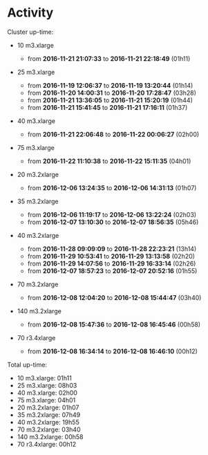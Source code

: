 # Activity

Cluster up-time:

- 10 m3.xlarge
  - from __2016-11-21 21:07:33__ to __2016-11-21 22:18:49__ (01h11)

- 25 m3.xlarge
  - from __2016-11-19 12:06:37__ to __2016-11-19 13:20:44__ (01h14)
  - from __2016-11-20 14:00:31__ to __2016-11-20 17:28:47__ (03h28)
  - from __2016-11-21 13:36:05__ to __2016-11-21 15:20:19__ (01h44)
  - from __2016-11-21 15:41:45__ to __2016-11-21 17:16:11__ (01h37)

- 40 m3.xlarge
  - from __2016-11-21 22:06:48__ to __2016-11-22 00:06:27__ (02h00)

- 75 m3.xlarge
  - from __2016-11-22 11:10:38__ to __2016-11-22 15:11:35__ (04h01)

- 20 m3.2xlarge
  - from __2016-12-06 13:24:35__ to __2016-12-06 14:31:13__ (01h07)

- 35 m3.2xlarge
  - from __2016-12-06 11:19:17__ to __2016-12-06 13:22:24__ (02h03)
  - from __2016-12-07 13:10:30__ to __2016-12-07 18:56:35__ (05h46)

- 40 m3.2xlarge
  - from __2016-11-28 09:09:09__ to __2016-11-28 22:23:21__ (13h14)
  - from __2016-11-29 10:53:41__ to __2016-11-29 13:13:58__ (02h20)
  - from __2016-11-29 14:07:56__ to __2016-11-29 16:33:14__ (02h26)
  - from __2016-12-07 18:57:23__ to __2016-12-07 20:52:16__ (01h55)

- 70 m3.2xlarge
  - from __2016-12-08 12:04:20__ to __2016-12-08 15:44:47__ (03h40)

- 140 m3.2xlarge
  - from __2016-12-08 15:47:36__ to __2016-12-08 16:45:46__ (00h58)

- 70 r3.4xlarge
  - from __2016-12-08 16:34:14__ to __2016-12-08 16:46:10__ (00h12)

Total up-time:
- 10 m3.xlarge:   01h11
- 25 m3.xlarge:   08h03
- 40 m3.xlarge:   02h00
- 75 m3.xlarge:   04h01
- 20 m3.2xlarge:  01h07
- 35 m3.2xlarge:  07h49
- 40 m3.2xlarge:  19h55
- 70 m3.2xlarge:  03h40
- 140 m3.2xlarge: 00h58
- 70 r3.4xlarge:  00h12
